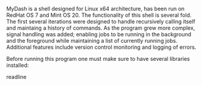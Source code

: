 MyDash is a shell designed for Linux x64 architecture, has been run on RedHat OS 7 and Mint OS 20. The functionality of this shell is several fold. The first several iterations were designed to handle recursively calling itself and maintaing a history of commands. As the program grew more complex, signal handling was added; enabling jobs to be running in the background and the foreground while maintaining a list of currently running jobs. Additional features include version control monitoring and logging of errors. 

Before running this program one must make sure to have several libraries installed:

readline
